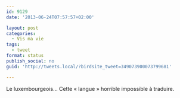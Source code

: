 ```yaml
---
id: 9129
date: '2013-06-24T07:57:57+02:00'

layout: post
categories:
  - Vis ma vie
tags:
  - tweet
format: status
publish_social: no
guid: 'http://tweets.local/?birdsite_tweet=349073900073799681'

---
```


Le luxembourgeois… Cette « langue » horrible impossible à traduire.